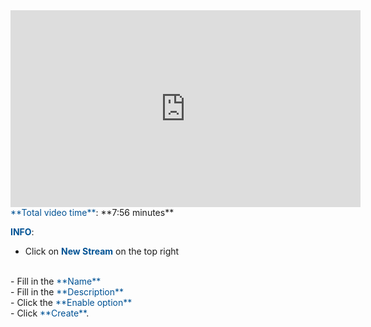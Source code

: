 <iframe width="560" height="315" src="https://www.youtube.com/embed/g8xS8aY0IYc" frameborder="0" allow="accelerometer; autoplay; encrypted-media; gyroscope; picture-in-picture" allowfullscreen></iframe>
 </body>
</html>

<br>
<span style="color:#005294">**Total video time**</span>: **7:56 minutes**
<br>

<span style="color:#005294">**INFO**</span>:
<br>
 - Click on  <span style="color:#005294">**New Stream**</span> on the top right 
  </br>
 - Fill in the <span style="color:#005294">**Name**</span>
 </br>
 -  Fill in the <span style="color:#005294">**Description**</span>
 </br>
 -  Click the <span style="color:#005294">**Enable option**</span>
 </br>
 -  Click <span style="color:#005294">**Create**</span>.
